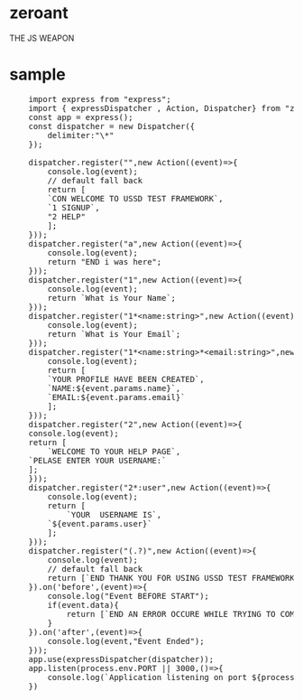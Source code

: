 # zeroant

THE JS WEAPON

# sample

<pre>
    import express from "express";
    import { expressDispatcher , Action, Dispatcher} from "zeroant-ussd";
    const app = express();
    const dispatcher = new Dispatcher({
        delimiter:"\*"
    });

    dispatcher.register("",new Action((event)=>{
        console.log(event);
        // default fall back
        return [
        `CON WELCOME TO USSD TEST FRAMEWORK`,
        `1 SIGNUP`,
        "2 HELP"
        ];
    }));
    dispatcher.register("a",new Action((event)=>{
        console.log(event);
        return "END i was here";
    }));
    dispatcher.register("1",new Action((event)=>{
        console.log(event);
        return `What is Your Name`;
    }));
    dispatcher.register("1*&lt;name:string&gt;",new Action((event)=>{
        console.log(event);
        return `What is Your Email`;
    }));
    dispatcher.register("1*&lt;name:string&gt;*&lt;email:string&gt;",new Action((event)=>{
        console.log(event);
        return [
        `YOUR PROFILE HAVE BEEN CREATED`,
        `NAME:${event.params.name}`,
        `EMAIL:${event.params.email}`
        ];
    }));
    dispatcher.register("2",new Action((event)=>{
    console.log(event);
    return [
        `WELCOME TO YOUR HELP PAGE`,
    `PELASE ENTER YOUR USERNAME:`
    ];
    }));
    dispatcher.register("2*:user",new Action((event)=>{
        console.log(event);
        return [
            `YOUR  USERNAME IS`,
        `${event.params.user}`
        ];
    }));
    dispatcher.register("(.?)",new Action((event)=>{
        console.log(event);
        // default fall back
        return [`END THANK YOU FOR USING USSD TEST FRAMEWORK`];
    }).on('before',(event)=>{
        console.log("Event BEFORE START");
        if(event.data){
            return [`END AN ERROR OCCURE WHILE TRYING TO COMPLETE YOUR REQUEST`]
        }
    }).on('after',(event)=>{
        console.log(event,"Event Ended");
    }));
    app.use(expressDispatcher(dispatcher));
    app.listen(process.env.PORT || 3000,()=>{
        console.log(`Application listening on port ${process.env.PORT || 3000}`);
    })
</pre>
